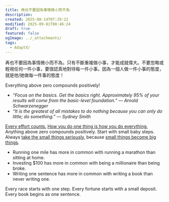 ```yaml
---
title: 再也不要因為事情微小而不為
description:
created: 2025-08-14T07:29:22
modified: 2025-09-01T08:46:24
draft: true
featured: false
ogImage: ../_attachments/
tags:
  - AdaptX/
---
```


再也不要因為事情微小而不為。只有不斷重複做小事，才能成就偉大。不要忽略或輕視任何一件小事，要很認真地對待每一件小事。因為一個人做一件小事的態度，就是他/她做每一件事的態度！

Everything above zero compounds positively!

* _“Focus on the basics. Get the basics right. Approximately 95% of your results will come from the basic-level foundation.” — Arnold Schwarzenegger_
* _“It is the greatest of all mistakes to do nothing because you can only do little; do something.” — Sydney Smith_

[Every effort counts.](https://www.sahilbloom.com/newsletter/youre-always-building-your-own-house) [How you do one thing is how you do everything.](https://www.goodreads.com/work/quotes/21977839-leaders-eat-last-why-some-teams-pull-together-and-others-don-t) Anything above zero compounds positively. Start with small baby steps. Always [take the small things seriously](https://terrytao.wordpress.com/career-advice/be-professional-in-your-work/), because [small things become big things](https://youtu.be/mZPN9W-jPm4).

* Running one mile has more in common with running a marathon than sitting at home.
* Investing $100 has more in common with being a millionaire than being broke.
* Writing one sentence has more in common with writing a book than never writing one.

Every race starts with one step. Every fortune starts with a small deposit. Every book begins as one sentence.
